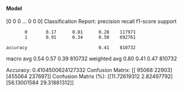 #### Model
[0 0 0 ... 0 0 0]
Classification Report:
              precision    recall  f1-score   support

           0       0.17      0.81      0.28    117971
           1       0.91      0.34      0.50    692761

    accuracy                           0.41    810732
   macro avg       0.54      0.57      0.39    810732
weighted avg       0.80      0.41      0.47    810732

Accuracy: 0.4104500624127332
Confusion Matrix:
[[ 95068  22903]
 [455064 237697]]
Confusion Matrix (%):
[[11.72619312  2.82497792]
 [56.13001584 29.31881312]]
